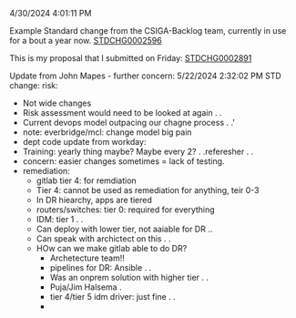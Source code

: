 4/30/2024 4:01:11 PM

Example Standard change from the CSIGA-Backlog team, currently in use for a bout a year now.
[STDCHG0002596](https://southwest.service-now.com/nav_to.do?uri=std_change_proposal.do?sys_id=46ab93fc87c7a5505542a9773cbb3588)


This is my proposal that I submitted on Friday:
[STDCHG0002891](https://southwest.service-now.com/nav_to.do?uri=std_change_proposal.do?sys_id=d75d4cfdc371c214b6c13b2f05013149)


Update from John Mapes - further concern:
5/22/2024 2:32:02 PM
STD change: risk:
 - Not wide changes
 - Risk assessment would need to be looked at again . .
 - Current devops model outpacing our chagne process . .'
 - note: everbridge/mcl: change model big pain
 - dept code update from workday:
 - Training: yearly thing maybe? Maybe every 2? . .referesher . .
 - concern: easier changes sometimes = lack of testing.
 - remediation:
   - gitlab tier 4: for remdiation
   - Tier 4: cannot be used as remediation for anything, teir 0-3
   - In DR hiearchy, apps are tiered
   - routers/switches: tier 0: required for everything
   - IDM: tier 1 . .
   - Can deploy with lower tier, not aaiable for DR ..
   - Can speak with archictect on this . .
   - HOw can we make gitlab able to do DR?
     - Archetecture team!!
     - pipelines for DR: Ansible . .
     - Was an onprem solution with higher tier . .
     - Puja/Jim Halsema .
     - tier 4/tier 5 idm driver: just fine . .
     -

